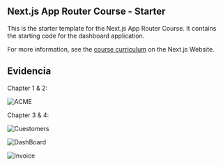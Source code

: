 ## Next.js App Router Course - Starter

This is the starter template for the Next.js App Router Course. It contains the starting code for the dashboard application.

For more information, see the [course curriculum](https://nextjs.org/learn) on the Next.js Website.


## Evidencia
Chapter 1 & 2: 

![ACME](https://github.com/HugoJz/NEXT-Js/assets/84484618/1a0296ea-0a7b-41db-9bfa-649230243090)

Chapter 3 & 4:

![Cuestomers](https://github.com/HugoJz/NEXT-Js/assets/84484618/b94c6596-9d20-49f2-a7a1-6116695dbb22)

![DashBoard](https://github.com/HugoJz/NEXT-Js/assets/84484618/66a15ba4-39c1-4d72-92bf-cf943232553a)


![Invoice](https://github.com/HugoJz/NEXT-Js/assets/84484618/a2a4f1eb-a117-4073-b148-727e0bbf000e)
